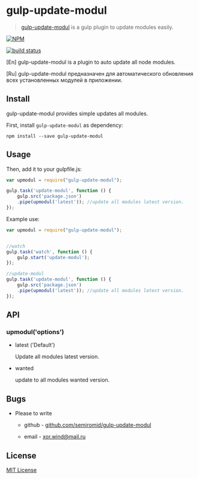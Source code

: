 # gulp-update-modul

> [gulp-update-modul](https://github.com/semiromid/gulp-update-modul) is a gulp plugin to update modules easily.

[![NPM](https://nodei.co/npm/gulp-update-modul.png?downloads=true&downloadRank=true&stars=true)](https://nodei.co/npm/gulp-update-modul/)


[![build status](https://travis-ci.org/semiromid/gulp-update-modul.svg)](https://travis-ci.org/semiromid/gulp-update-modul)


[En]
gulp-update-modul is a plugin to auto update all node modules. 

[Ru]
gulp-update-modul предназначен для автоматического обновления всех установленных модулей в приложении.



## Install

gulp-update-modul provides simple  updates all modules.

First, install `gulp-update-modul` as dependency:

```shell
npm install --save gulp-update-modul 
```

## Usage

Then, add it to your gulpfile.js:

```javascript
var upmodul = require("gulp-update-modul");

gulp.task('update-modul', function () {
    gulp.src('package.json')
    .pipe(upmodul('latest')); //update all modules latest version.
});
```


Example use:

```javascript
var upmodul = require("gulp-update-modul");


//watch
gulp.task('watch', function () {
    gulp.start('update-modul');
});

//update-modul
gulp.task('update-modul', function () {
    gulp.src('package.json')
    .pipe(upmodul('latest')); //update all modules latest version.
});

```
## API

### upmodul('options')

+ latest ('Default')

  Update all modules latest version.

+ wanted 

  update to all modules wanted  version.


## Bugs

* Please to write

  * github - [github.com/semiromid/gulp-update-modul](https://github.com/semiromid/gulp-update-modul) 

  * email - xor.wind@mail.ru
 

## License

[MIT License](http://en.wikipedia.org/wiki/MIT_License)
